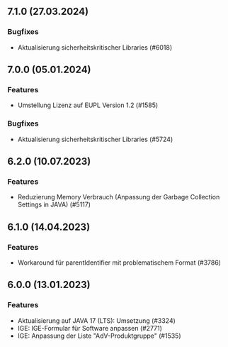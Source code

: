 
## 7.1.0 (27.03.2024)


### Bugfixes

* Aktualisierung sicherheitskritischer Libraries (#6018)
    
## 7.0.0 (05.01.2024)

### Features

* Umstellung Lizenz auf EUPL Version 1.2 (#1585)

### Bugfixes

* Aktualisierung sicherheitskritischer Libraries (#5724)
    
## 6.2.0 (10.07.2023)

### Features

* Reduzierung Memory Verbrauch (Anpassung der Garbage Collection Settings in JAVA) (#5117)




    
## 6.1.0 (14.04.2023)

### Features

* Workaround für parentIdentifier mit problematischem Format (#3786)




    
## 6.0.0 (13.01.2023)

### Features

* Aktualisierung auf JAVA 17 (LTS): Umsetzung (#3324)
* IGE: IGE-Formular für Software anpassen (#2771)
* IGE: Anpassung der Liste "AdV-Produktgruppe" (#1535)




    